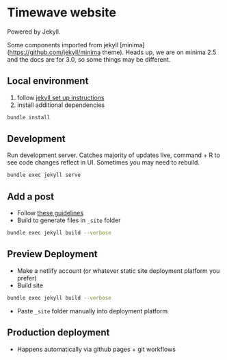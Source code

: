 # Timewave website
Powered by Jekyll.

Some components imported from jekyll [minima](https://github.com/jekyll/minima theme). Heads up, we are on minima 2.5 and the docs are for 3.0, so some things may be different.

## Local environment
1. follow [jekyll set up instructions](https://jekyllrb.com/docs/)
2. install additional dependencies
```bash
bundle install
```
## Development
Run development server. Catches majority of updates live, command + R to see code changes reflect in UI. Sometimes you may need to rebuild.
```bash
bundle exec jekyll serve
```

## Add a post
- Follow [these guidelines](https://stackoverflow.com/questions/30625044/jekyll-post-not-generated)
- Build to generate files in `_site` folder
```bash
bundle exec jekyll build --verbose  
```

## Preview Deployment
- Make a netlify account (or whatever static site deployment platform you prefer)
- Build site
```bash
bundle exec jekyll build --verbose  
```
- Paste `_site` folder manually into deployment platform

## Production deployment
- Happens automatically via github pages + git workflows